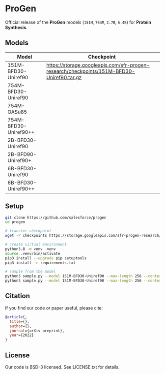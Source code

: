 # ProGen
Official release of the **ProGen** models (`151M`, `764M`, `2.7B`, `6.4B`) for **Protein Synthesis**.

## Models

| Model  | Checkpoint |
| ------ | ---------- |
| 151M-BFD30-Uniref90	   | https://storage.googleapis.com/sfr-progen-research/checkpoints/151M-BFD30-Uniref90.tar.gz |
| 754M-BFD30-Uniref90	   |  |
| 754M-OASu85	           |  |
| 754M-BFD30-Uniref90++	 |  |
| 2B-BFD30-Uniref90      |  |
| 2B-BFD90-Uniref90+     |  |
| 6B-BFD30-Uniref90	     |  |
| 6B-BFD30-Uniref90++    |  |

## Setup
```sh
git clone https://github.com/salesforce/progen
cd progen

# transfer checkpoint
wget -P checkpoints https://storage.googleapis.com/sfr-progen-research/checkpoints/151M-BFD30-Uniref90.tar.gz && tar -xvf checkpoints/151M-BFD30-Uniref90.tar.gz -C checkpoints/

# create virtual environment
python3.8 -m venv .venv
source .venv/bin/activate
pip3 install --upgrade pip setuptools
pip3 install -r requirements.txt

# sample from the model
python3 sample.py --model 151M-BFD30-Uniref90 --max-length 256 --context "1"
python3 sample.py --model 151M-BFD30-Uniref90 --max-length 256 --context "1" --device "cpu" --fp16 false
```

## Citation
If you find our code or paper useful, please cite:
```bibtex
@article{,
  title={},
  author={},
  journal={arXiv preprint},
  year={2022}
}
```

## License
Our code is BSD-3 licensed. See LICENSE.txt for details.